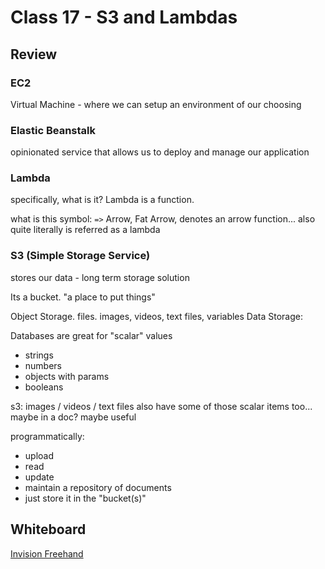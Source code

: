 # Class 17 - S3 and Lambdas

## Review

### EC2

Virtual Machine - where we can setup an environment of our choosing

### Elastic Beanstalk

opinionated service that allows us to deploy and manage our application

### Lambda

specifically, what is it?  Lambda is a function.

what is this symbol:  `=>` Arrow, Fat Arrow, denotes an arrow function... also quite literally is referred as a lambda


### S3 (Simple Storage Service)

stores our data - long term storage solution

Its a bucket.   "a place to put things"

Object Storage.  files. images, videos, text files, variables
Data Storage:  

Databases are great for "scalar" values
- strings
- numbers
- objects with params
- booleans

s3:
images / videos / text files
also have some of those scalar items too...  maybe in a doc?  maybe useful

programmatically:
- upload
- read
- update
- maintain a repository of documents
- just store it in the "bucket(s)"

## Whiteboard

[Invision Freehand](https://projects.invisionapp.com/freehand/document/VLM5Ug6v)
